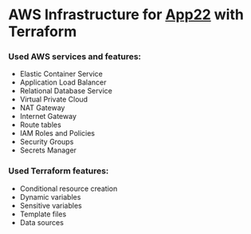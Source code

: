 # AWS Infrastructure for  [App22](https://github.com/teymurgahramanov/app22) with Terraform

### Used AWS services and features:
- Elastic Container Service
- Application Load Balancer
- Relational Database Service
- Virtual Private Cloud
- NAT Gateway
- Internet Gateway
- Route tables
- IAM Roles and Policies
- Security Groups
- Secrets Manager

### Used Terraform features:
- Conditional resource creation
- Dynamic variables
- Sensitive variables
- Template files
- Data sources

